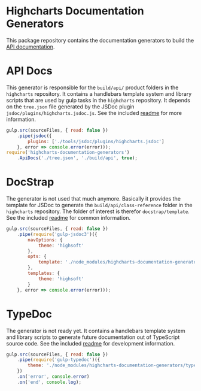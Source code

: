Highcharts Documentation Generators
===================================

This package repository contains the documentation generators to build the
[API documentation](https://api.highcharts.com/).



API Docs
========

This generator is responsible for the `build/api/` product folders in the
`highcharts` repository. It contains a handlebars template system and library
scripts that are used by gulp tasks in the `highcharts` repository. It depends
on the `tree.json` file generated by the JSDoc plugin
`jsdoc/plugins/highcharts.jsdoc.js`. See the included
[readme](https://github.com/highcharts/highcharts-documentation-generators/blob/master/api-docs/README.md)
for more information.

```js
gulp.src(sourceFiles, { read: false })
    .pipe(jsdoc({
        plugins: ['./tools/jsdoc/plugins/highcharts.jsdoc']
    }, error => console.error(error)));
require('highcharts-documentation-generators')
    .ApiDocs('./tree.json', './build/api', true);
```



DocStrap
========

The generator is not used that much anymore. Basically it provides the template
for JSDoc to generate the `build/api/class-reference` folder in the `highcharts`
repository. The folder of interest is therefor `docstrap/template`. See the
included [readme](https://github.com/highcharts/highcharts-documentation-generators/blob/master/docstrap/README.md)
for common information.

```js
gulp.src(sourceFiles, { read: false })
    .pipe(require('gulp-jsdoc3')({
        navOptions: {
            theme: 'highsoft'
        },
        opts: {
            template: './node_modules/highcharts-documentation-generators/docstrap'
        },
        templates: {
            theme: 'highsoft'
        }
    }, error => console.error(error)));
```


TypeDoc
=======

The generator is not ready yet. It contains a handlebars template system and
library scripts to generate future documentation out of TypeScript source code.
See the included [readme](https://github.com/highcharts/highcharts-documentation-generators/blob/master/typedoc/README.md)
for development information.

```js
gulp.src(sourceFiles, { read: false })
    .pipe(require('gulp-typedoc')({
        theme: './node_modules/highcharts-documentation-generators/typedoc/theme'
    })
    .on('error', console.error)
    .on('end', console.log);
```
